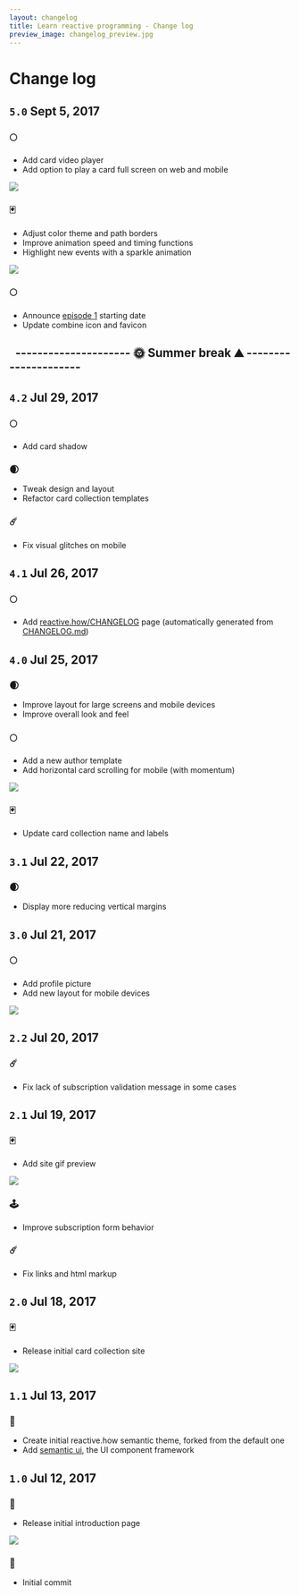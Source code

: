 ```yaml
---
layout: changelog
title: Learn reactive programming - Change log
preview_image: changelog_preview.jpg
---
```


# Change log

## `5.0` Sept 5, 2017

### 🌕
- Add card video player
- Add option to play a card full screen on web and mobile

[![](img/changelog/5.0.png)](http://reactive.how)

### 🃏
- Adjust color theme and path borders
- Improve animation speed and timing functions
- Highlight new events with a sparkle animation

![](img/changelog/5.0.gif)

### 🌕
- Announce [episode 1](http://reactive.how) starting date
- Update combine icon and favicon


## ` ` --------------------- 🌞 Summer break ⛰️ ---------------------

## `4.2` Jul 29, 2017

### 🌕
- Add card shadow

### 🌒
- Tweak design and layout
- Refactor card collection templates

### ☄️
- Fix visual glitches on mobile

## `4.1` Jul 26, 2017

### 🌕
- Add [reactive.how/CHANGELOG](http://reactive.how/CHANGELOG) page (automatically generated from [CHANGELOG.md](https://github.com/cedricss/reactive.how/blob/master/CHANGELOG.md))

## `4.0` Jul 25, 2017

### 🌒
- Improve layout for large screens and mobile devices
- Improve overall look and feel

### 🌕
- Add a new author template
- Add horizontal card scrolling for mobile (with momentum)

![](img/changelog/4.0.gif)

### 🃏
- Update card collection name and labels

## `3.1` Jul 22, 2017

### 🌒
- Display more reducing vertical margins

## `3.0` Jul 21, 2017

### 🌕
- Add profile picture
- Add new layout for mobile devices

![](img/changelog/3.0.png)

## `2.2` Jul 20, 2017

### ☄️
- Fix lack of subscription validation message in some cases

## `2.1` Jul 19, 2017

### 🃏
- Add site gif preview

![](img/changelog/2.1.gif)

### 🕹️
- Improve subscription form behavior

### ☄️
- Fix links and html markup

## `2.0` Jul 18, 2017

### 🃏
- Release initial card collection site

![](img/changelog/2.0.png)

## `1.1` Jul 13, 2017

### 🐙
- Create initial reactive.how semantic theme, forked from the default one
- Add [semantic ui](http://semantic-ui.com), the UI component framework 

## `1.0` Jul 12, 2017

### 🥁
- Release initial introduction page

![](img/changelog/1.0.png)

### 🏁
- Initial commit
